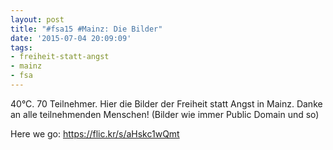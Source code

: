 ```yaml
---
layout: post
title: "#fsa15 #Mainz: Die Bilder"
date: '2015-07-04 20:09:09'
tags:
- freiheit-statt-angst
- mainz
- fsa
---
```


40°C. 70 Teilnehmer. Hier die Bilder der Freiheit statt Angst in Mainz. Danke an alle teilnehmenden Menschen! (Bilder wie immer Public Domain und so)

Here we go: https://flic.kr/s/aHskc1wQmt